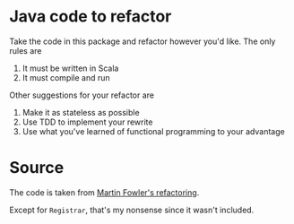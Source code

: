 # Java code to refactor

Take the code in this package and refactor however you'd like. The only rules are

1. It must be written in Scala
1. It must compile and run

Other suggestions for your refactor are

1. Make it as stateless as possible
1. Use TDD to implement your rewrite
1. Use what you've learned of functional programming to your advantage

# Source

The code is taken from [Martin Fowler's refactoring](http://www.cs.unc.edu/~stotts/COMP204/refactor/chap1.html).

Except for `Registrar`, that's my nonsense since it wasn't included.

